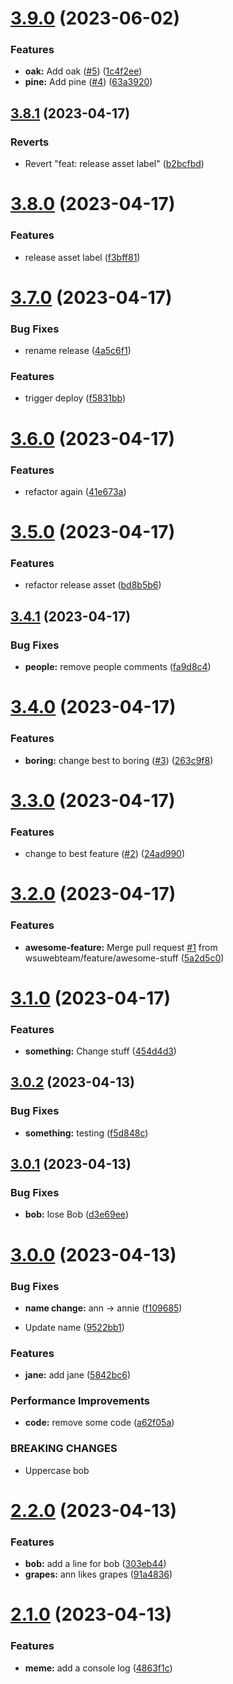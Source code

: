 # [3.9.0](https://github.com/wsuwebteam/wsuwp-plugin-workflow-test/compare/v3.8.1...v3.9.0) (2023-06-02)


### Features

* **oak:** Add oak ([#5](https://github.com/wsuwebteam/wsuwp-plugin-workflow-test/issues/5)) ([1c4f2ee](https://github.com/wsuwebteam/wsuwp-plugin-workflow-test/commit/1c4f2ee09d58adf549bdb32d710568e54dabeae1))
* **pine:** Add pine ([#4](https://github.com/wsuwebteam/wsuwp-plugin-workflow-test/issues/4)) ([63a3920](https://github.com/wsuwebteam/wsuwp-plugin-workflow-test/commit/63a3920bbd75698b7fcc781cc733bf6e18db938e))

## [3.8.1](https://github.com/wsuwebteam/wsuwp-plugin-workflow-test/compare/v3.8.0...v3.8.1) (2023-04-17)


### Reverts

* Revert "feat: release asset label" ([b2bcfbd](https://github.com/wsuwebteam/wsuwp-plugin-workflow-test/commit/b2bcfbdc68f21c73a0c9ed56dbf537f5c2efa096))

# [3.8.0](https://github.com/wsuwebteam/wsuwp-plugin-workflow-test/compare/v3.7.0...v3.8.0) (2023-04-17)


### Features

* release asset label ([f3bff81](https://github.com/wsuwebteam/wsuwp-plugin-workflow-test/commit/f3bff81103fb762e93a9fa5bc78f43c5c2b20b24))

# [3.7.0](https://github.com/wsuwebteam/wsuwp-plugin-workflow-test/compare/v3.6.0...v3.7.0) (2023-04-17)


### Bug Fixes

* rename release ([4a5c6f1](https://github.com/wsuwebteam/wsuwp-plugin-workflow-test/commit/4a5c6f1c9eaaa1f19f25da691c9d18d3c37bfc37))


### Features

* trigger deploy ([f5831bb](https://github.com/wsuwebteam/wsuwp-plugin-workflow-test/commit/f5831bbaca85ea4ccf6aadcfb5e8f6997499e99f))

# [3.6.0](https://github.com/wsuwebteam/wsuwp-plugin-workflow-test/compare/v3.5.0...v3.6.0) (2023-04-17)


### Features

* refactor again ([41e673a](https://github.com/wsuwebteam/wsuwp-plugin-workflow-test/commit/41e673a69662f163f90ca48d825db202a7de7b00))

# [3.5.0](https://github.com/wsuwebteam/wsuwp-plugin-workflow-test/compare/v3.4.1...v3.5.0) (2023-04-17)


### Features

* refactor release asset ([bd8b5b6](https://github.com/wsuwebteam/wsuwp-plugin-workflow-test/commit/bd8b5b6bac4cde8aa9bc0865bb339c4ea185744d))

## [3.4.1](https://github.com/wsuwebteam/wsuwp-plugin-workflow-test/compare/v3.4.0...v3.4.1) (2023-04-17)


### Bug Fixes

* **people:** remove people comments ([fa9d8c4](https://github.com/wsuwebteam/wsuwp-plugin-workflow-test/commit/fa9d8c449d73e162ba51b621990cfb177953dd9d))

# [3.4.0](https://github.com/wsuwebteam/wsuwp-plugin-workflow-test/compare/v3.3.0...v3.4.0) (2023-04-17)


### Features

* **boring:** change best to boring ([#3](https://github.com/wsuwebteam/wsuwp-plugin-workflow-test/issues/3)) ([263c9f8](https://github.com/wsuwebteam/wsuwp-plugin-workflow-test/commit/263c9f84327636f35e69e2029c2054ea2b445a3c))

# [3.3.0](https://github.com/wsuwebteam/wsuwp-plugin-workflow-test/compare/v3.2.0...v3.3.0) (2023-04-17)


### Features

* change to best feature ([#2](https://github.com/wsuwebteam/wsuwp-plugin-workflow-test/issues/2)) ([24ad990](https://github.com/wsuwebteam/wsuwp-plugin-workflow-test/commit/24ad99072f9b842c7e1b3c6bf918d18e57a62d6b))

# [3.2.0](https://github.com/wsuwebteam/wsuwp-plugin-workflow-test/compare/v3.1.0...v3.2.0) (2023-04-17)


### Features

* **awesome-feature:** Merge pull request [#1](https://github.com/wsuwebteam/wsuwp-plugin-workflow-test/issues/1) from wsuwebteam/feature/awesome-stuff ([5a2d5c0](https://github.com/wsuwebteam/wsuwp-plugin-workflow-test/commit/5a2d5c0782c4a367ab0f6dcb9c351c0473765a67))

# [3.1.0](https://github.com/wsuwebteam/wsuwp-plugin-workflow-test/compare/v3.0.2...v3.1.0) (2023-04-17)


### Features

* **something:** Change stuff ([454d4d3](https://github.com/wsuwebteam/wsuwp-plugin-workflow-test/commit/454d4d3aef81e81cdbbaa23aa7eb9d7d0876df49))

## [3.0.2](https://github.com/wsuwebteam/wsuwp-plugin-workflow-test/compare/v3.0.1...v3.0.2) (2023-04-13)


### Bug Fixes

* **something:** testing ([f5d848c](https://github.com/wsuwebteam/wsuwp-plugin-workflow-test/commit/f5d848cb495ef76cf7a85c9948425f2324553072))

## [3.0.1](https://github.com/wsuwebteam/wsuwp-plugin-workflow-test/compare/v3.0.0...v3.0.1) (2023-04-13)


### Bug Fixes

* **bob:** lose Bob ([d3e69ee](https://github.com/wsuwebteam/wsuwp-plugin-workflow-test/commit/d3e69ee8e5121cde8983574378b50aa53441dfa5))

# [3.0.0](https://github.com/wsuwebteam/wsuwp-plugin-workflow-test/compare/v2.2.0...v3.0.0) (2023-04-13)


### Bug Fixes

* **name change:** ann -> annie ([f109685](https://github.com/wsuwebteam/wsuwp-plugin-workflow-test/commit/f1096850865e7c7d4a689ca461dd6c1e48846bdd))


* Update name ([9522bb1](https://github.com/wsuwebteam/wsuwp-plugin-workflow-test/commit/9522bb1750dec4a0c4c74107d308dfc608f95617))


### Features

* **jane:** add jane ([5842bc6](https://github.com/wsuwebteam/wsuwp-plugin-workflow-test/commit/5842bc652083a65bdc21925daaf6397282b7f09f))


### Performance Improvements

* **code:** remove some code ([a62f05a](https://github.com/wsuwebteam/wsuwp-plugin-workflow-test/commit/a62f05a36617195cfaafbfc79abfe65e666dc59a))


### BREAKING CHANGES

* Uppercase bob

# [2.2.0](https://github.com/wsuwebteam/wsuwp-plugin-workflow-test/compare/v2.1.0...v2.2.0) (2023-04-13)


### Features

* **bob:** add a line for bob ([303eb44](https://github.com/wsuwebteam/wsuwp-plugin-workflow-test/commit/303eb44261f66d8d09f908fabdefae78613ad5eb))
* **grapes:** ann likes grapes ([91a4836](https://github.com/wsuwebteam/wsuwp-plugin-workflow-test/commit/91a483642c7c982087356591f66ad6259f59acc0))

# [2.1.0](https://github.com/wsuwebteam/wsuwp-plugin-workflow-test/compare/v2.0.0...v2.1.0) (2023-04-13)


### Features

* **meme:** add a console log ([4863f1c](https://github.com/wsuwebteam/wsuwp-plugin-workflow-test/commit/4863f1cca8f80d208372083928ecf8053fab73c0))
